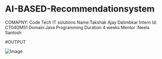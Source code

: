 # AI-BASED-Recommendationsystem
COMAPNY: Code Tech IT solutions
Name:Takshak Ajay Dalimbkar
Intern Id: CT04DM51
Domain:Java Programming
Duration 4 weeks
Mentor :Neela Santosh

#OUTPUT

![Image](https://github.com/user-attachments/assets/d4cb59f2-2614-4fd8-bff1-acd52ca44244)

